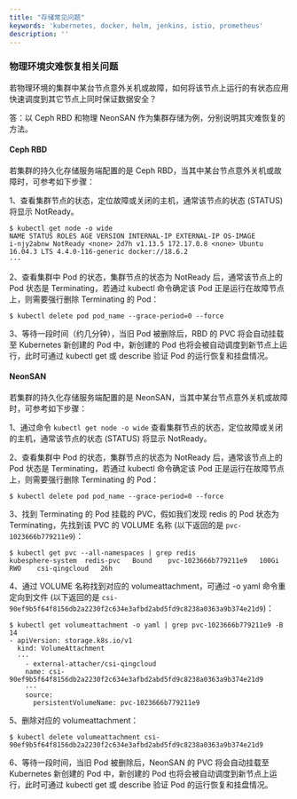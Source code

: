 ```yaml
---
title: "存储常见问题" 
keywords: 'kubernetes, docker, helm, jenkins, istio, prometheus'
description: ''
---
```


### 物理环境灾难恢复相关问题

若物理环境的集群中某台节点意外关机或故障，如何将该节点上运行的有状态应用快速调度到其它节点上同时保证数据安全？

答：以 Ceph RBD 和物理 NeonSAN 作为集群存储为例，分别说明其灾难恢复的方法。

#### Ceph RBD

若集群的持久化存储服务端配置的是 Ceph RBD，当其中某台节点意外关机或故障时，可参考如下步骤：

1、查看集群节点的状态，定位故障或关闭的主机，通常该节点的状态 (STATUS) 将显示 NotReady。


```shell
$ kubectl get node -o wide
NAME STATUS ROLES AGE VERSION INTERNAL-IP EXTERNAL-IP OS-IMAGE
i-njy2abnw NotReady <none> 2d7h v1.13.5 172.17.0.8 <none> Ubuntu 16.04.3 LTS 4.4.0-116-generic docker://18.6.2
···
```

2、查看集群中 Pod 的状态，集群节点的状态为 NotReady 后，通常该节点上的 Pod 状态是 Terminating，若通过 kubectl 命令确定该 Pod 正是运行在故障节点上，则需要强行删除 Terminating 的 Pod：

```shell
$ kubectl delete pod pod_name --grace-period=0 --force
```

3、等待一段时间（约几分钟），当旧 Pod 被删除后，RBD 的 PVC 将会自动挂载至 Kubernetes 新创建的 Pod 中，新创建的 Pod 也将会被自动调度到新节点上运行，此时可通过 kubectl get 或 describe 验证 Pod 的运行恢复和挂盘情况。

#### NeonSAN

若集群的持久化存储服务端配置的是 NeonSAN，当其中某台节点意外关机或故障时，可参考如下步骤：

1、通过命令 `kubectl get node -o wide` 查看集群节点的状态，定位故障或关闭的主机，通常该节点的状态 (STATUS) 将显示 NotReady。

2、查看集群中 Pod 的状态，集群节点的状态为 NotReady 后，通常该节点上的 Pod 状态是 Terminating，若通过 kubectl 命令确定该 Pod 正是运行在故障节点上，则需要强行删除 Terminating 的 Pod：

```shell
$ kubectl delete pod pod_name --grace-period=0 --force
```

3、找到 Terminating 的 Pod 挂载的 PVC，假如我们发现 redis 的 Pod 状态为 Terminating，先找到该 PVC 的 VOLUME 名称 (以下返回的是 `pvc-1023666b779211e9`)：

```shell
$ kubectl get pvc --all-namespaces | grep redis
kubesphere-system  redis-pvc   Bound    pvc-1023666b779211e9   100Gi      RWO    csi-qingcloud   26h
```

4、通过 VOLUME 名称找到对应的 volumeattachment，可通过 -o yaml 命令重定向到文件 (以下返回的是 `csi-90ef9b5f64f8156db2a2230f2c634e3afbd2abd5fd9c8238a0363a9b374e21d9`)：

```
$ kubectl get volumeattachment -o yaml | grep pvc-1023666b779211e9 -B 14
- apiVersion: storage.k8s.io/v1
  kind: VolumeAttachment
  ···
    - external-attacher/csi-qingcloud
    name: csi-90ef9b5f64f8156db2a2230f2c634e3afbd2abd5fd9c8238a0363a9b374e21d9
    ···
    source:
      persistentVolumeName: pvc-1023666b779211e9
```

5、删除对应的 volumeattachment：

```shell
$ kubectl delete volumeattachment csi-90ef9b5f64f8156db2a2230f2c634e3afbd2abd5fd9c8238a0363a9b374e21d9
```

6、等待一段时间，当旧 Pod 被删除后，NeonSAN 的 PVC 将会自动挂载至 Kubernetes 新创建的 Pod 中，新创建的 Pod 也将会被自动调度到新节点上运行，此时可通过 kubectl get 或 describe 验证 Pod 的运行恢复和挂盘情况。